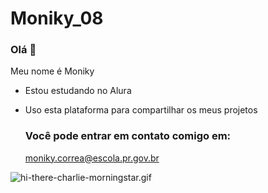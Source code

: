 # Moniky_08
### Olá 🌸
Meu nome é Moniky
* Estou estudando no Alura
* Uso esta plataforma para compartilhar os meus projetos

  ### Você pode entrar em contato comigo em:
    moniky.correa@escola.pr.gov.br



 ![hi-there-charlie-morningstar.gif](https://github.com/user-attachments/assets/7ff17c0d-f90c-4f0e-b2af-3d2cd1229d33)



